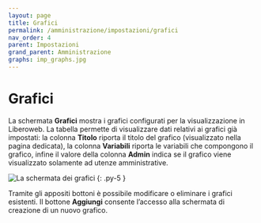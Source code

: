 ```yaml
---
layout: page
title: Grafici
permalink: /amministrazione/impostazioni/grafici
nav_order: 4
parent: Impostazioni
grand_parent: Amministrazione
graphs: imp_graphs.jpg
---
```


# Grafici

La schermata **Grafici** mostra i grafici configurati per la visualizzazione in Liberoweb. La tabella permette di visualizzare dati relativi ai grafici già impostati: la colonna **Titolo** riporta il titolo del grafico (visualizzato nella pagina dedicata), la colonna **Variabili** riporta le  variabili che compongono il grafico, infine il valore della colonna **Admin** indica se il grafico viene visualizzato solamente ad utenze amministrative.

![La schermata dei grafici](/assets/images/{{page.graphs}})
{: .py-5 }

Tramite gli appositi bottoni è possibile modificare o eliminare i grafici esistenti.
Il bottone **Aggiungi** consente l’accesso alla schermata di creazione di un nuovo grafico.
